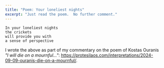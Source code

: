 ```yaml
---
title: "Poem: Your loneliest nights"
excerpt: "Just read the poem.  No further comment."
---
```


```
In your loneliest nights
the crickets
will provide you with
a sense of perspective
```

I wrote the above as part of my commentary on the poem of Kostas
Ouranis _"I will die on a mournful..."_:
<https://protesilaos.com/interpretations/2024-09-09-ouranis-die-on-a-mournful/>.
